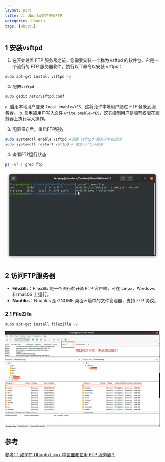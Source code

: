 ```yaml
---
layout: post
title: 六、Ubuntu文件传输FTP
categories: Ubuntu
tags: [Ubuntu]
---
```


## 1 安装vsftpd

1. 在开始设置 FTP 服务器之前，您需要安装一个称为 vsftpd 的软件包，它是一个流行的 FTP 服务器软件。执行以下命令以安装 vsftpd：

```sh
sudo apt-get install vsftpd -y
```

2. 配置`vsftpd`

```sh
sudo gedit /etc/vsftpd.conf
```

  a. 启用本地用户登录 `local_enable=YES`，这将允许本地用户通过 FTP 登录到服务器。
  b. 启用被用户写入文件 `write_enable=YES`，这将控制用户是否有权限在服务器上执行写入操作。

3. 配置保存后，重启FTP服务
   
```sh
sudo systemctl enable vsftpd #设置 vsftpd 服务开机自启动
sudo systemctl restart vsftpd # 重启vsftpd服务
```

4. 查看FTP运行状态

```sh
ps -ef | grep ftp
```

![Alt text](/assets/Ubuntu/20240126/image.png)

## 2 访问FTP服务器

- **FileZilla**：FileZilla 是一个流行的开源 FTP 客户端，可在 Linux、Windows 和 macOS 上运行。
- **Nautilus**：Nautilus 是 GNOME 桌面环境中的文件管理器，支持 FTP 协议。

### 2.1 FileZilla

```sh
sudo apt-get install filezilla -y
```

![Alt text](/assets/Ubuntu/20240126/image-1.png)

## 参考

[参考1：如何在 Ubuntu Linux 中设置和使用 FTP 服务器？](https://cloud.tencent.com/developer/article/2297781)



